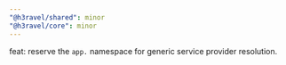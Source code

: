 ```yaml
---
"@h3ravel/shared": minor
"@h3ravel/core": minor
---
```


feat: reserve the `app.` namespace for generic service provider resolution.

